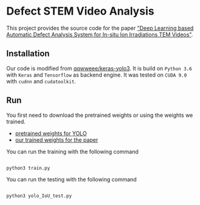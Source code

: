 # Defect STEM Video Analysis

This project provides the source code for the paper ["Deep Learning based Automatic Defect Analysis System for In-situ Ion Irradiations TEM Videos"]().

## Installation

Our code is modified from [qqwweee/keras-yolo3](https://github.com/qqwweee/keras-yolo3). It is build on `Python 3.6` with `Keras` and `Tensorflow` as backend engine. It was tested on `CUDA 9.0` with `cudnn` and `cudatoolkit`.

## Run

You first need to download the pretrained weights or using the weights we trained.

* [pretrained weights for YOLO]()
* [our trained weights for the paper]()

You can run the training with the following command

```

python3 train.py

```

You can run the testing with the following command

```

python3 yolo_IoU_test.py

```